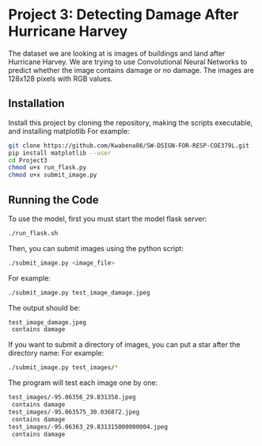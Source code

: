 # Project 3: Detecting Damage After Hurricane Harvey
The dataset we are looking at is images of buildings and land after Hurricane Harvey. We are trying to use Convolutional Neural Networks to predict whether the image contains damage or no damage. The images are 128x128 pixels with RGB values.

## Installation
Install this project by cloning the repository, making the scripts executable, and installing matplotlib For example:
```bash
git clone https://github.com/Kwabena86/SW-DSIGN-FOR-RESP-COE379L.git
pip install matplotlib --user
cd Project3
chmod u+x run_flask.py
chmod u+x submit_image.py
```

## Running the Code
To use the model, first you must start the model flask server:
```bash
./run_flask.sh
```
Then, you can submit images using the python script:
```bash
./submit_image.py <image_file>
```
For example:
```bash
./submit_image.py test_image_damage.jpeg
```
The output should be:
```bash
test_image_damage.jpeg
 contains damage
```
If you want to submit a directory of images, you can put a star after the directory name:
For example:
```bash
./submit_image.py test_images/*
```
The program will test each image one by one:
```bash
test_images/-95.06356_29.831358.jpeg
 contains damage
test_images/-95.063575_30.036872.jpeg
 contains damage
test_images/-95.06363_29.831315000000004.jpeg
 contains damage
```